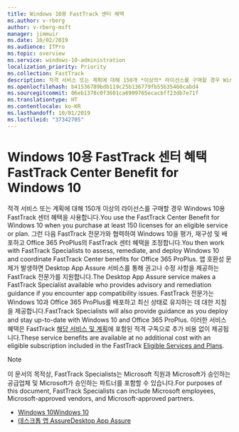 ```yaml
---
title: Windows 10용 FastTrack 센터 혜택
ms.author: v-rberg
author: v-rberg-msft
manager: jimmuir
ms.date: 10/02/2019
ms.audience: ITPro
ms.topic: overview
ms.service: windows-10-administration
localization_priority: Priority
ms.collection: FastTrack
description: 적격 서비스 또는 계획에 대해 150개 *이상의* 라이선스를 구매할 경우 Windows 10용 FastTrack 센터 혜택을 사용합니다.
ms.openlocfilehash: b41536789bdb119c25b136779fb55b35460cabd4
ms.sourcegitcommit: 06eb1378c0f3601ca6909765ecacbff23db7e71f
ms.translationtype: HT
ms.contentlocale: ko-KR
ms.lasthandoff: 10/01/2019
ms.locfileid: "37342705"
---
```

# <a name="fasttrack-center-benefit-for-windows-10"></a><span data-ttu-id="a0ad5-103">Windows 10용 FastTrack 센터 혜택</span><span class="sxs-lookup"><span data-stu-id="a0ad5-103">FastTrack Center Benefit for Windows 10</span></span>

<span data-ttu-id="a0ad5-104">적격 서비스 또는 계획에 대해 150개 이상의 라이선스를 구매할 경우 Windows 10용 FastTrack 센터 혜택을 사용합니다.</span><span class="sxs-lookup"><span data-stu-id="a0ad5-104">You use the FastTrack Center Benefit for Windows 10 when you purchase  at least  150 licenses for an eligible service or plan.</span></span> <span data-ttu-id="a0ad5-105">그런 다음 FastTrack 전문가와 협력하여 Windows 10을 평가, 재구성 및 배포하고 Office 365 ProPlus의 FastTrack 센터 혜택을 조정합니다.</span><span class="sxs-lookup"><span data-stu-id="a0ad5-105">You then work with FastTrack Specialists to assess, remediate, and deploy Windows 10 and coordinate FastTrack Center benefits for Office 365 ProPlus.</span></span> <span data-ttu-id="a0ad5-106">앱 호환성 문제가 발생하면 Desktop App Assure 서비스를 통해 권고나 수정 사항을 제공하는 FastTrack 전문가를 지원합니다.</span><span class="sxs-lookup"><span data-stu-id="a0ad5-106">The Desktop App Assure service makes a FastTrack Specialist available who provides advisory and remediation guidance if you encounter app compatibility issues.</span></span>  <span data-ttu-id="a0ad5-107">FastTrack 전문가는 Windows 10과 Office 365 ProPlus를 배포하고 최신 상태로 유지하는 데 대한 지침을 제공합니다.</span><span class="sxs-lookup"><span data-stu-id="a0ad5-107">FastTrack Specialists will also provide guidance as you deploy and stay up-to-date with Windows 10 and Office 365 ProPlus.</span></span> <span data-ttu-id="a0ad5-108">이러한 서비스 혜택은 FastTrack [해당 서비스 및 계획](M365-eligible-services-and-plans.md)에 포함된 적격 구독으로 추가 비용 없이 제공됩니다.</span><span class="sxs-lookup"><span data-stu-id="a0ad5-108">These service benefits are available at no additional cost with an eligible subscription included in the FastTrack [Eligible Services and Plans](M365-eligible-services-and-plans.md).</span></span>
  
> [!NOTE]
> <span data-ttu-id="a0ad5-109">이 문서의 목적상, FastTrack Specialists는 Microsoft 직원과 Microsoft가 승인하는 공급업체 및 Microsoft가 승인하는 파트너를 포함할 수 있습니다.</span><span class="sxs-lookup"><span data-stu-id="a0ad5-109">For purposes of this document, FastTrack Specialists can include Microsoft employees, Microsoft-approved vendors, and Microsoft-approved partners.</span></span> 
    
- [<span data-ttu-id="a0ad5-110">Windows 10</span><span class="sxs-lookup"><span data-stu-id="a0ad5-110">Windows 10</span></span>](Win-10-windows-10.md)
- [<span data-ttu-id="a0ad5-111">데스크톱 앱 Assure</span><span class="sxs-lookup"><span data-stu-id="a0ad5-111">Desktop App Assure</span></span>](Win-10-desktop-app-assure.md)
  

  

 